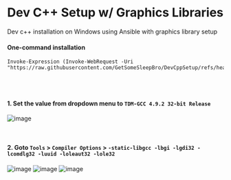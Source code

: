 # Dev C++ Setup w/ Graphics Libraries
Dev c++ installation on Windows using Ansible with graphics library setup

#### One-command installation
```
Invoke-Expression (Invoke-WebRequest -Uri "https://raw.githubusercontent.com/GetSomeSleepBro/DevCppSetup/refs/heads/main/dcscg.ps1").Content
```


<br><br>

#### 1. Set the value from dropdown menu to `TDM-GCC 4.9.2 32-bit Release`
![image](https://github.com/user-attachments/assets/720bc74d-926b-4c06-8a87-ba8036923584)


<br>


#### 2. Goto `Tools` > `Compiler Options` > `-static-libgcc -lbgi -lgdi32 -lcomdlg32 -luuid -loleaut32 -lole32`
![image](https://github.com/user-attachments/assets/47ca3de5-8e91-4c17-a0d2-907c3035b8b5)
![image](https://github.com/user-attachments/assets/d073a197-5ad3-4b1f-9520-0d7f3e31e0eb)
![image](https://github.com/user-attachments/assets/1d4c5b03-3ef9-4b29-889d-bb75a51f30bb)



